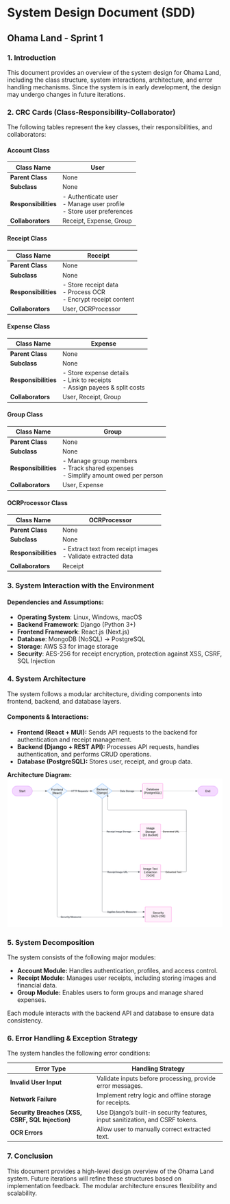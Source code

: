 
# System Design Document (SDD)

## Ohama Land - Sprint 1

### 1. Introduction
This document provides an overview of the system design for Ohama Land, including the class structure, system interactions, architecture, and error handling mechanisms. Since the system is in early development, the design may undergo changes in future iterations.

### 2. CRC Cards (Class-Responsibility-Collaborator)
The following tables represent the key classes, their responsibilities, and collaborators:

#### **Account Class**
| Class Name | User |
|------------|------|
| **Parent Class** | None |
| **Subclass** | None |
| **Responsibilities** | - Authenticate user <br> - Manage user profile <br> - Store user preferences |
| **Collaborators** | Receipt, Expense, Group |

#### **Receipt Class**
| Class Name | Receipt |
|------------|---------|
| **Parent Class** | None |
| **Subclass** | None |
| **Responsibilities** | - Store receipt data <br> - Process OCR <br> - Encrypt receipt content |
| **Collaborators** | User, OCRProcessor |

#### **Expense Class**
| Class Name | Expense |
|------------|---------|
| **Parent Class** | None |
| **Subclass** | None |
| **Responsibilities** | - Store expense details <br> - Link to receipts <br> - Assign payees & split costs |
| **Collaborators** | User, Receipt, Group |

#### **Group Class**
| Class Name | Group |
|------------|---------|
| **Parent Class** | None |
| **Subclass** | None |
| **Responsibilities** | - Manage group members <br> - Track shared expenses <br> - Simplify amount owed per person |
| **Collaborators** | User, Expense |

#### **OCRProcessor Class**
| Class Name | OCRProcessor |
|------------|-------------|
| **Parent Class** | None |
| **Subclass** | None |
| **Responsibilities** | - Extract text from receipt images <br> - Validate extracted data |
| **Collaborators** | Receipt |

### 3. System Interaction with the Environment
#### **Dependencies and Assumptions:**
- **Operating System**: Linux, Windows, macOS
- **Backend Framework**: Django (Python 3+)
- **Frontend Framework**: React.js (Next.js)
- **Database**: MongoDB (NoSQL) -> PostgreSQL
- **Storage**: AWS S3 for image storage
- **Security**: AES-256 for receipt encryption, protection against XSS, CSRF, SQL Injection

### 4. System Architecture
The system follows a modular architecture, dividing components into frontend, backend, and database layers.

#### **Components & Interactions:**
- **Frontend (React + MUI):** Sends API requests to the backend for authentication and receipt management.
- **Backend (Django + REST API):** Processes API requests, handles authentication, and performs CRUD operations.
- **Database (PostgreSQL):** Stores user, receipt, and group data.

**Architecture Diagram:**
![alt text](system-architecture.png)

### 5. System Decomposition
The system consists of the following major modules:
- **Account Module:** Handles authentication, profiles, and access control.
- **Receipt Module:** Manages user receipts, including storing images and financial data.
- **Group Module:** Enables users to form groups and manage shared expenses.

Each module interacts with the backend API and database to ensure data consistency.

### 6. Error Handling & Exception Strategy
The system handles the following error conditions:

| Error Type | Handling Strategy |
|------------|------------------|
| **Invalid User Input** | Validate inputs before processing, provide error messages. |
| **Network Failure** | Implement retry logic and offline storage for receipts. |
| **Security Breaches (XSS, CSRF, SQL Injection)** | Use Django’s built-in security features, input sanitization, and CSRF tokens. |
| **OCR Errors** | Allow user to manually correct extracted text. |

### 7. Conclusion
This document provides a high-level design overview of the Ohama Land system. Future iterations will refine these structures based on implementation feedback. The modular architecture ensures flexibility and scalability.
